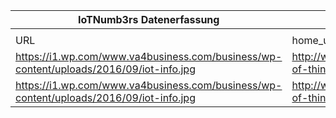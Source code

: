 |IoTNumb3rs Datenerfassung|||||||||||
| ---- | ---- | ---- | ---- | ---- | ---- | ---- | ---- | ---- | ---- | ---- |
||||||||||||
|URL|home_url|filename|device_class|device_count|market_class|market_volume|prognosis_year|publication_year|authorship_class|Dropbox folder|
|https://i1.wp.com/www.va4business.com/business/wp-content/uploads/2016/09/iot-info.jpg|http://www.va4business.com/business/1299/internet-of-things/|file11_iot-info.jpg|Generic IoT|50000000000|||2020|2016|consultant|JinlinHolic/20181114-1500|
|https://i1.wp.com/www.va4business.com/business/wp-content/uploads/2016/09/iot-info.jpg|http://www.va4business.com/business/1299/internet-of-things/|file11_iot-info.jpg|||profit|1.44E+13|2026|2016|consultant|JinlinHolic/20181114-1500|
